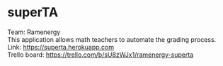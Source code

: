 # superTA
Team: Ramenergy  
This application allows math teachers to automate the grading process.  
Link: https://superta.herokuapp.com  
Trello board: https://trello.com/b/sU8zWJx1/ramenergy-superta  

